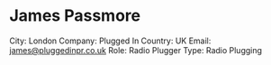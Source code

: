 # James Passmore

City: London
Company: Plugged In
Country: UK
Email: james@pluggedinpr.co.uk
Role: Radio Plugger
Type: Radio Plugging